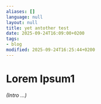 ```yaml
---
aliases: []
language: null
layout: null
title: yet antother test
date: 2025-09-24T16:09:00+0200
tags:
- blog
modified: 2025-09-24T16:25:44+0200
---
```


# Lorem Ipsum1

*(Intro …)*
